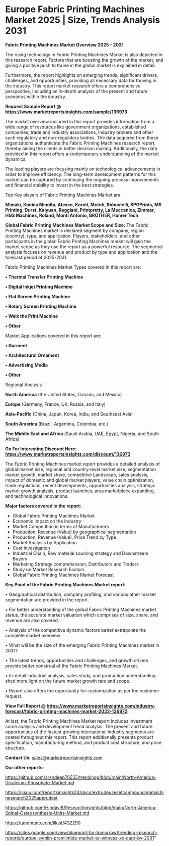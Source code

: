  # Europe Fabric Printing Machines Market 2025 | Size, Trends Analysis 2031

<Strong> Fabric Printing Machines Market Overview 2025 - 2031</strong>

The rising technology in Fabric Printing Machines Market is also depicted in this research report. Factors that are boosting the growth of the market, and giving a positive push to thrive in the global market is explained in detail.

Furthermore, the report highlights on emerging trends, significant drivers, challenges, and opportunities, providing all necessary data for thriving in the industry. This report market research offers a comprehensive perspective, including an in-depth analysis of the present and future scenarios within the industry.

<strong>Request Sample Report @ <a href=https://www.marketreportsinsights.com/sample/136973>https://www.marketreportsinsights.com/sample/136973</a></strong>

The market overview included in this report provides information from a wide range of resources like government organizations, established companies, trade and industry associations, industry brokers and other such regulatory and non-regulatory bodies. The data acquired from these organizations authenticate the Fabric Printing Machines research report, thereby aiding the clients in better decision making. Additionally, the data provided in this report offers a contemporary understanding of the market dynamics.

The leading players are focusing mainly on technological advancements in order to improve efficiency. The long-term development patterns for this market can be captured by continuing the ongoing process improvements and financial stability to invest in the best strategies.

Top Key players of Fabric Printing Machines Market are:

<strong>Mimaki, Konica Minolta, Atexco, Kornit, Mutoh, Robustelli, SPGPrints, MS Printing, Durst, Kaiyuan, Reggiani, Printpretty, La Meccanica, Zimmer, HGS Machines, Roland, Monti Antonio, BROTHER, Homer Tech</strong>

<strong><b>Global Fabric Printing Machines Market Scope and Size:</b></strong>
The Fabric Printing Machines market is declared segment by company, region (country), type, and application. Players, stakeholders, and other participants in the global Fabric Printing Machines market will gain the market scope as they use the report as a powerful resource. The segmental analysis focuses on revenue and product by type and application and the forecast period of 2025-2031.

Fabric Printing Machines Market Types covered in this report are:

<strong>• Thermal Transfer Printing Machine

• Digital Inkjet Printing Machine

• Flat Screen Printing Machine

• Rotary Screen Printing Machine

• Walk the Print Machine

• Other</strong>

Market Applications covered in this report are:

<strong>• Garment

• Architectural Ornament 

• Advertising Media

• Other</strong> 

Regional Analysis

<strong>North America</strong> (the United States, Canada, and Mexico)

<strong>Europe</strong> (Germany, France, UK, Russia, and Italy)

<strong>Asia-Pacific</strong> (China, Japan, Korea, India, and Southeast Asia)

<strong>South America</strong> (Brazil, Argentina, Colombia, etc.)

<strong>The Middle East and Africa</strong> (Saudi Arabia, UAE, Egypt, Nigeria, and South Africa)

<strong>Go For Interesting Discount Here: <a href=https://www.marketreportsinsights.com/discount/136973>https://www.marketreportsinsights.com/discount/136973</a></strong>

The Fabric Printing Machines market report provides a detailed analysis of global market size, regional and country-level market size, segmentation market growth, market share, competitive Landscape, sales analysis, impact of domestic and global market players, value chain optimization, trade regulations, recent developments, opportunities analysis, strategic market growth analysis, product launches, area marketplace expanding, and technological innovations.

<strong><b>Major factors covered in the report:</b></strong>
<ul>
  <li>Global Fabric Printing Machines Market </li>
  <li>Economic Impact on the Industry</li>
  <li>Market Competition in terms of Manufacturers</li>
  <li>Production, Revenue (Value) by geographical segmentation</li>
  <li>Production, Revenue (Value), Price Trend by Type</li>
  <li>Market Analysis by Application</li>
  <li>Cost Investigation</li>
  <li>Industrial Chain, Raw material sourcing strategy and Downstream Buyers</li>
  <li>Marketing Strategy comprehension, Distributors and Traders</li>
  <li>Study on Market Research Factors</li>
  <li>Global Fabric Printing Machines Market Forecast</li>
</ul>

<strong><b>Key Point of the Fabric Printing Machines Market report:</b></strong>

• Geographical distribution, company profiling, and various other market segmentation are provided in the report.

• For better understanding of the global Fabric Printing Machines market status, the accurate market valuation which comprises of size, share, and revenue are also covered.

• Analysis of the competitive dynamic factors better extrapolate the complete market overview

• What will be the size of the emerging Fabric Printing Machines market in 2031?

• The latest trends, opportunities and challenges, and growth drivers provide better construal of the Fabric Printing Machines Market.

• In-detail industrial analysis, sales study, and production understanding shed more light on the future market growth rate and scope.

• Report also offers the opportunity for customization as per the customer request.

<strong><b>View Full Report @ <a href=https://www.marketreportsinsights.com/industry-forecast/fabric-printing-machines-market-2022-136973>https://www.marketreportsinsights.com/industry-forecast/fabric-printing-machines-market-2022-136973</a></b></strong>


At last, the Fabric Printing Machines Market report includes investment come analysis and development trend analysis. The present and future opportunities of the fastest growing international industry segments are coated throughout this report. This report additionally presents product specification, manufacturing method, and product cost structure, and price structure.

<strong>Contact Us:</strong>
sales@marketreportsinsights.com

<strong>Our other reports:</strong>

<a href=https://github.com/arshdeep76555/trendingg/blob/main/North-America-Dicalcium-Phosphate-Market.md>https://github.com/arshdeep76555/trendingg/blob/main/North-America-Dicalcium-Phosphate-Market.md</a>

<a href=https://issuu.com/reportsinsights24/docs/extrudeusesetcompoundingmachinesmarch2025aperudest>https://issuu.com/reportsinsights24/docs/extrudeusesetcompoundingmachinesmarch2025aperudest</a>

<a href=https://github.com/Hindavi8/Researchinsights/blob/main/North-America-Spinal-Osteosynthesis-Units-Market.md>https://github.com/Hindavi8/Researchinsights/blob/main/North-America-Spinal-Osteosynthesis-Units-Market.md</a>

<a href=https://tanomuno.com/illust/432290>https://tanomuno.com/illust/432290</a>

<a href=https://sites.google.com/view/blueprint-for-tomorrow/trending-research-reports/europe-symlin-pramlintide-market-to-witness-xx-cagr-by-2031>https://sites.google.com/view/blueprint-for-tomorrow/trending-research-reports/europe-symlin-pramlintide-market-to-witness-xx-cagr-by-2031</a>"
